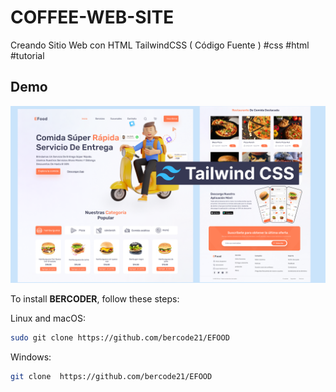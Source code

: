 # COFFEE-WEB-SITE

Creando Sitio Web con HTML TailwindCSS ( Código Fuente ) #css #html #tutorial
## Demo

![Anon Desktop Demo](./miniature-food.png "Desktop Demo")


To install **BERCODER**, follow these steps:

Linux and macOS:

```bash
sudo git clone https://github.com/bercode21/EFOOD
```

Windows:

```bash
git clone  https://github.com/bercode21/EFOOD
```
